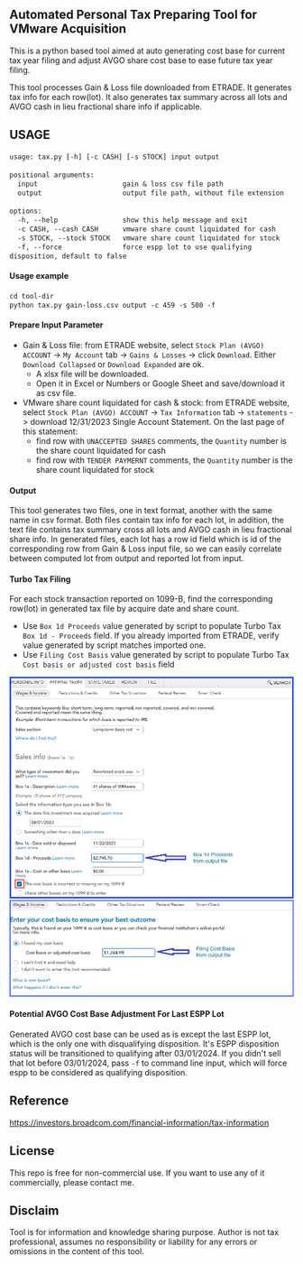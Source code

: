## Automated Personal Tax Preparing Tool for VMware Acquisition

This is a python based tool aimed at auto generating cost base for current tax year filing and adjust AVGO share
cost base to ease future tax year filing.

This tool processes Gain & Loss file downloaded from ETRADE. It generates tax info for each row(lot). It also generates
tax summary across all lots and AVGO cash in lieu fractional share info if applicable.

## USAGE

```text
usage: tax.py [-h] [-c CASH] [-s STOCK] input output

positional arguments:
  input                     gain & loss csv file path
  output                    output file path, without file extension

options:
  -h, --help                show this help message and exit
  -c CASH, --cash CASH      vmware share count liquidated for cash
  -s STOCK, --stock STOCK   vmware share count liquidated for stock
  -f, --force               force espp lot to use qualifying disposition, default to false
```

#### Usage example

```text
cd tool-dir
python tax.py gain-loss.csv output -c 459 -s 500 -f
```

#### Prepare Input Parameter

- Gain & Loss file: from ETRADE website, select `Stock Plan (AVGO) ACCOUNT` -> `My Account` tab -> `Gains & Losses` ->
  click `Download`. Either `Download Collapsed` or `Download Expanded` are ok.
    - A xlsx file will be downloaded.
    - Open it in Excel or Numbers or Google Sheet and save/download it as csv file.
- VMware share count liquidated for cash & stock: from ETRADE website, select `Stock Plan (AVGO) ACCOUNT` ->
  `Tax Information` tab -> `statements` -> download 12/31/2023 Single Account Statement. On the last page of this
  statement:
    - find row with `UNACCEPTED SHARES` comments, the `Quantity` number is the share count liquidated for cash
    - find row with `TENDER PAYMERNT` comments, the `Quantity` number is the share count liquidated for stock

#### Output

This tool generates two files, one in text format, another with the same name in csv format. Both files contain
tax info for each lot, in addition, the text file contains tax summary cross all lots and AVGO cash in lieu fractional
share info. In generated files, each lot has a row id field which is id of the corresponding row from Gain & Loss input
file, so we can easily correlate between computed lot from output and reported lot from input.

#### Turbo Tax Filing

For each stock transaction reported on 1099-B, find the corresponding row(lot) in generated tax file by acquire date and
share count.

- Use `Box 1d Proceeds` value generated by script to populate Turbo Tax `Box 1d - Proceeds` field. If you already
  imported from ETRADE, verify value generated by script matches imported one.
- Use `Filing Cost Basis` value generated by script to populate Turbo Tax `Cost basis or adjusted cost basis` field

![Alt text](img/tt-1.png?raw=true "enter total proceeds")
![Alt text](img/tt-2.png?raw=true "enter total cost base")

#### Potential AVGO Cost Base Adjustment For Last ESPP Lot

Generated AVGO cost base can be used as is except the last ESPP lot, which is the only one with disqualifying
disposition. It's ESPP disposition status will be transitioned to qualifying after 03/01/2024. If you didn't sell that
lot before 03/01/2024, pass `-f` to command line input, which will force espp to be considered as qualifying
disposition.

## Reference

https://investors.broadcom.com/financial-information/tax-information

## License

This repo is free for non-commercial use. If you want to use any of it commercially, please contact me.

## Disclaim

Tool is for information and knowledge sharing purpose. Author is not tax professional, assumes no responsibility or
liability for any errors or omissions in the content of this tool.